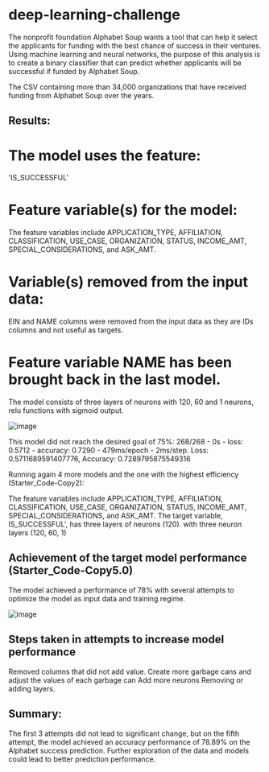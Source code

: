 # deep-learning-challenge

The nonprofit foundation Alphabet Soup wants a tool that can help it select the applicants for funding with the best chance of success in their ventures. Using machine learning and neural networks, the purpose of this analysis is to create a binary classifier that can predict whether applicants will be successful if funded by Alphabet Soup.

The CSV containing more than 34,000 organizations that have received funding from Alphabet Soup over the years. 

## Results:

# The model uses the feature: 
'IS_SUCCESSFUL'

# Feature variable(s) for the model: 
The feature variables include APPLICATION_TYPE, AFFILIATION, CLASSIFICATION, USE_CASE, ORGANIZATION, STATUS, INCOME_AMT, SPECIAL_CONSIDERATIONS, and ASK_AMT.

# Variable(s) removed from the input data: 
EIN and NAME columns were removed from the input data as they are IDs columns and not useful as targets.

# Feature variable NAME has been brought back in the last model.
The model consists of three layers of neurons with 120, 60 and 1 neurons, relu functions with sigmoid output.

![image](https://github.com/anamatoc/deep-learning-challenge/assets/132319304/2c2c6c11-b2cf-4c48-af4f-74de70f2d8fe)

This model did not reach the desired goal of 75%:
268/268 - 0s - loss: 0.5712 - accuracy: 0.7290 - 479ms/epoch - 2ms/step.
Loss: 0.5711689591407776, Accuracy: 0.7289795875549316

Running again 4 more models and the one with the highest efficiency (Starter_Code-Copy2):

The feature variables include APPLICATION_TYPE, AFFILIATION, CLASSIFICATION, USE_CASE, ORGANIZATION, STATUS, INCOME_AMT, SPECIAL_CONSIDERATIONS, and ASK_AMT. The target variable, IS_SUCCESSFUL', has three layers of neurons (120).
with three neuron layers (120, 60, 1)

## Achievement of the target model performance (Starter_Code-Copy5.0)
The model achieved a performance of 78% with several attempts to optimize the model as input data and training regime.

![image](https://github.com/anamatoc/deep-learning-challenge/assets/132319304/dbb3d25d-95ff-4de7-bdf2-eff89f7d0e40)


## Steps taken in attempts to increase model performance
Removed columns that did not add value.
Create more garbage cans and adjust the values of each garbage can
Add more neurons
Removing or adding layers.

## Summary:
The first 3 attempts did not lead to significant change, but on the fifth attempt, the model achieved an accuracy performance of 78.89% on the Alphabet success prediction. Further exploration of the data and models could lead to better prediction performance.

